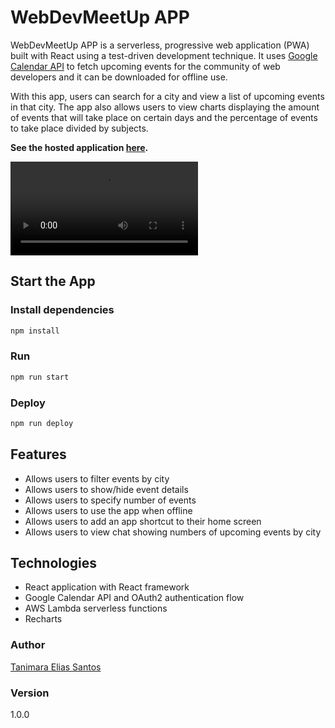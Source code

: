# WebDevMeetUp APP

WebDevMeetUp APP is a serverless, progressive web application (PWA) built with React using a test-driven development technique. It uses [Google Calendar API](https://developers.google.com/calendar) to fetch upcoming events for the community of web developers and it can be downloaded for offline use.

With this app, users can search for a city and view a list of upcoming events in that city. The app also allows users to view charts displaying the amount of events that will take place on certain days and the percentage of events to take place divided by subjects.

**See the hosted application [here](https://anthropovixen.github.io/webdevmeetup/).**

![WebDevMeetUp App](public/webdevmeetup-app.mov)

## Start the App

### Install dependencies

```bash
npm install
```

### Run

```bash
npm run start
```

### Deploy

```bash
npm run deploy
```

## Features

- Allows users to filter events by city
- Allows users to show/hide event details
- Allows users to specify number of events
- Allows users to use the app when offline
- Allows users to add an app shortcut to their home screen
- Allows users to view chat showing numbers of upcoming events by city

## Technologies

- React application with React framework
- Google Calendar API and OAuth2 authentication flow
- AWS Lambda serverless functions
- Recharts

### Author

[Tanimara Elias Santos](https://github.com/anthropovixen)

### Version

1.0.0

